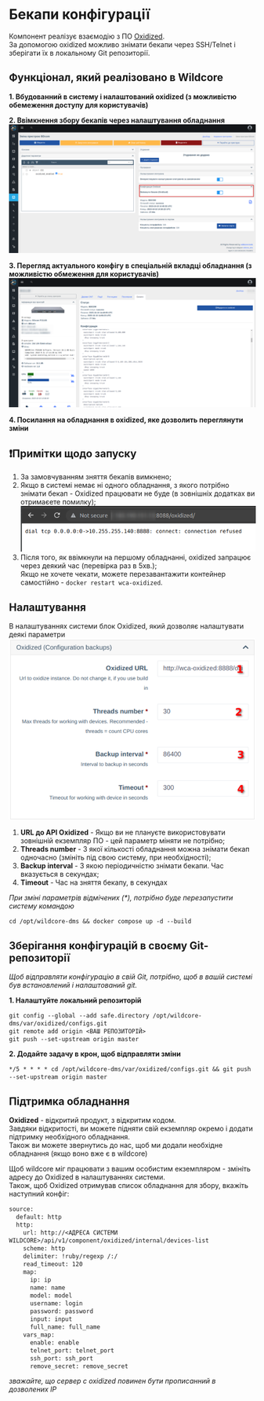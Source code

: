 # Бекапи конфігурації
Компонент реалізує взаємодію з ПО [Oxidized](https://github.com/ytti/oxidized).     
За допомогою oxidized можливо знімати бекапи через SSH/Telnet і зберігати їх в локальному Git репозиторії.   

## Функціонал, який реалізовано в Wildcore
**1. Вбудованний в систему і налаштований oxidized (з можливістю обемеження доступу для користувачів)**         
     
**2. Ввімкнення збору бекапів через налаштування обладнання**
![](../assets/oxidized/enable_in_device.png)
     
**3. Перегляд актуального конфігу в спеціальній вкладці обладнання (з можливістю обмеження для користувачів)**     
![](../assets/oxidized/show_backup.png)

**4. Посилання на обладнання в oxidized, яке дозволить переглянути зміни**    


## ❗Примітки щодо запуску 
1. За замовчуванням зняття бекапів вимкнено;
2. Якщо в системі немає ні одного обладнання, з якого потрібно знімати бекап - Oxidized працювати не буде (в зовнішніх додатках ви отримаєете помилку); 
   ![](../assets/oxidized/start_oxidized.png)
3. Після того, як ввімкнули на першому обладнанні, oxidized запрацює через деякий час (перевірка раз в 5хв.);    
   Якщо не хочете чекати, можете перезавантажити контейнер самостійно - ```docker restart wca-oxidized```.   

## Налаштування
В налаштуваннях системи блок Oxidized, який дозволяє налаштувати деякі параметри    
![](../assets/oxidized/config.png)     

1. **URL до API Oxidized** - Якщо ви не плануєте використовувати зовнішній екземпляр ПО - цей параметр міняти не потрібно;
2. **Threads number** - З якої кількості обладнання можна знімати бекап одночасно (змініть під свою систему, при необхідності);
3. **Backup interval** - З якою періодичністю знімати бекапи. Час вказується в секундах;
4. **Timeout** - Час на зняття бекапу, в секундах    

_При зміні параметрів відмічених (*), потрібно буде перезапустити систему командою_
```
cd /opt/wildcore-dms && docker compose up -d --build
```

## Зберігання конфігурацій в своєму Git-репозиторії
_Щоб відправляти конфігурацію в свій Git, потрібно, щоб в вашій системі був встановлений і налаштований git._     

**1. Налаштуйте локальний репозиторій**
```shell
git config --global --add safe.directory /opt/wildcore-dms/var/oxidized/configs.git
git remote add origin <ВАШ РЕПОЗИТОРІЙ>
git push --set-upstream origin master
```
**2. Додайте задачу в крон, щоб відправляти зміни**
```shell
*/5 * * * * cd /opt/wildcore-dms/var/oxidized/configs.git && git push --set-upstream origin master
```

## Підтримка обладнання    
**Oxidized** - відкритий продукт, з відкритим кодом.            
Завдяки відкритості, ви можете підняти свій екземпляр окремо і додати підтримку необхідного обладнання.    
Також ви можете звернутись до нас, щоб ми додали необхідне обладнання (якщо воно вже є в wildcore)

Щоб wildcore міг працювати з вашим особистим екземпляром - змініть адресу до Oxidized в налаштуваннях системи.    
Також, щоб Oxidized отримував список обладнання для збору, вкажіть наступний конфіг: 
``` 
source:
  default: http
  http:
    url: http://<АДРЕСА СИСТЕМИ WILDCORE>/api/v1/component/oxidized/internal/devices-list
    scheme: http
    delimiter: !ruby/regexp /:/
    read_timeout: 120
    map:
      ip: ip
      name: name
      model: model
      username: login
      password: password
      input: input
      full_name: full_name
    vars_map:
      enable: enable
      telnet_port: telnet_port
      ssh_port: ssh_port
      remove_secret: remove_secret
```
_зважайте, що сервер с oxidized повинен бути прописанний в дозволених IP_